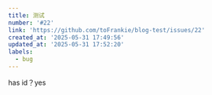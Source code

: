 ```yaml
---
title: 测试
number: '#22'
link: 'https://github.com/toFrankie/blog-test/issues/22'
created_at: '2025-05-31 17:49:56'
updated_at: '2025-05-31 17:52:20'
labels:
  - bug
---
```

has id？yes
